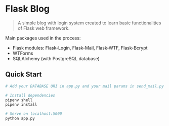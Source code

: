 # Flask Blog

>A simple blog with login system created to learn basic functionalities of Flask web framework.

Main packages used in the process:

- Flask modules: Flask-Login, Flask-Mail, Flask-WTF, Flask-Bcrypt
- WTForms
- SQLAlchemy (with PostgreSQL database)


## Quick Start

```bash
# Add your DATABASE URI in app.py and your mail params in send_mail.py

# Install dependencies
pipenv shell
pipenv install

# Serve on localhost:5000
python app.py
```
